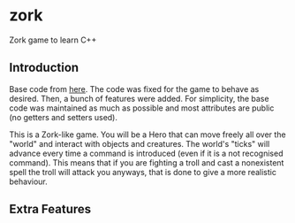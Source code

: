 # zork
Zork game to learn C++

## Introduction
Base code from [here](https://github.com/d0n3val/zork). The code was fixed for the game to behave as desired. 
Then, a bunch of features were added. For simplicity, the base code was maintained as much as possible and
most attributes are public (no getters and setters used). 

This is a Zork-like game. You will be a Hero that can move freely all over the "world" and interact with objects
and creatures. The world's "ticks" will advance every time a command is introduced (even if it is a not recognised command).
This means that if you are fighting a troll and cast a nonexistent spell the troll will attack you anyways, that is done to give a more realistic behaviour.
 

## Extra Features
# 
